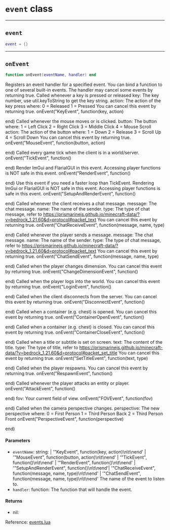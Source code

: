 # `event` class

-----

## `event`
```lua
event = {}
```

-----

## `onEvent`
```lua
function onEvent(eventName, handler) end
```
Registers an event handler for a specified event.
You can bind a function to one of several built-in events.
The handler may cancel some events by returning true.
Called whenever a key is pressed or released
key: The key number, use util.keyToString to get the key string.
action: The action of the key press where:
0 = Released
1 = Pressed
You can cancel this event by returning true.
onEvent("KeyEvent", function(key, action)

end)
Called whenever the mouse moves or is clicked.
button: The button where:
1 = Left Click
2 = Right Click
3 = Middle Click
4 = Mouse Scroll
action: The action of the button where:
1 = Down
2 = Release
3 = Scroll Up
4 = Scroll Down
You can cancel this event by returning true.
onEvent("MouseEvent", function(button, action)

end)
Called every game tick when the client is in a world/server.
onEvent("TickEvent", function()

end)
Render ImGui and FlarialGUI in this event.
Accessing player functions is NOT safe in this event.
onEvent("RenderEvent", function()

end)
Use this event if you need a faster loop than TickEvent.
Rendering ImGui or FlarialGUI is NOT safe in this event.
Accessing player functions is safe in this event.
onEvent("SetupAndRenderEvent", function()

end)
Called whenever the client receives a chat message.
message: The chat message.
name: The name of the sender.
type: The type of chat message, refer to https://prismarinejs.github.io/minecraft-data/?v=bedrock_1.21.60&d=protocol#packet_text
You can cancel this event by returning true.
onEvent("ChatReceiveEvent", function(message, name, type)

end)
Called whenever the player sends a message.
message: The chat message.
name: The name of the sender.
type: The type of chat message, refer to https://prismarinejs.github.io/minecraft-data/?v=bedrock_1.21.60&d=protocol#packet_text
You can cancel this event by returning true.
onEvent("ChatSendEvent", function(message, name, type)

end)
Called when the player changes dimension.
You can cancel this event by returning true.
onEvent("ChangeDimensionEvent", function()

end)
Called when the player logs into the world.
You can cancel this event by returning true.
onEvent("LoginEvent", function()

end)
Called when the client disconnects from the server.
You can cancel this event by returning true.
onEvent("DisconnectEvent", function()

end)
Called when a container (e.g. chest) is opened.
You can cancel this event by returning true.
onEvent("ContainerOpenEvent", function()

end)
Called when a container (e.g. chest) is closed.
You can cancel this event by returning true.
onEvent("ContainerCloseEvent", function()

end)
Called when a title or subtitle is set on screen.
text: The content of the title.
type: The type of title, refer to https://prismarinejs.github.io/minecraft-data/?v=bedrock_1.21.60&d=protocol#packet_set_title
You can cancel this event by returning true.
onEvent("SetTitleEvent", function(text, type)

end)
Called when the player respawns.
You can cancel this event by returning true.
onEvent("RespawnEvent", function()

end)
Called whenever the player attacks an entity or player.
onEvent("AttackEvent", function()

end)
fov: Your current field of view.
onEvent("FOVEvent", function(fov)

end)
Called when the camera perspective changes.
perspective: The new perspective where:
0 = First Person
1 = Third Person Back
2 = Third Person Front
onEvent("PerspectiveEvent", function(perspective)

end)

#### Parameters
- `eventName`: string: | '"KeyEvent", function(key, action)\n\t\nend' | '"MouseEvent", function(button, action)\n\t\nend' | '"TickEvent", function()\n\t\nend' | '"RenderEvent", function()\n\t\nend' | '"SetupAndRenderEvent", function()\n\t\nend'| '"ChatReceiveEvent", function(message, name, type)\n\t\nend' | '"ChatSendEvent", function(message, name, type)\n\t\nend' The name of the event to listen to.
- `handler`: function: The function that will handle the event.
#### Returns
- nil:

Reference: [events.lua](https://github.com/flarialmc/scripting-wiki/tree/main/autocomplete/game/events.lua)